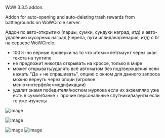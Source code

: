WoW 3.3.5 addon.

Addon for auto-opening and auto-deleting trash rewards from battlegrounds on WoWCircle server.

Аддон по авто-открытию (ларцы, сумки, сундуки наград, итд) и авто-удалению мусорных наград (черепа, пути иллидана/кенария, итд) с бг на сервере WoWCircle.

- 100%-но верные проверки на то что итем==пет/маунт через скан текста на тултипе
- не предложит никогда открывать на кроссе, только в мире
- может открывать/удалять всё автоматом без подтверждения если нажать "Да + не спрашивать", опцию с окном для данного запроса можно вернуть через опции (игровое меню>интерфейс>модификации)
- удалит знамя победителя/костюм мурлока если их экземпляр уже есть в сумке/банке + прочие персональные спутники/маунты если те уже изучены

![image](https://github.com/user-attachments/assets/198e9f59-e019-4040-9069-afc1ea19b126)

![image](https://github.com/user-attachments/assets/1a8c20a0-e4bf-4cf4-9514-39209afce8ef)

![image](https://github.com/user-attachments/assets/f745e56f-3b71-4af9-806f-96da6dc881b9)  ![image](https://github.com/user-attachments/assets/2809f201-d1cd-4868-9600-42b043d17009)



